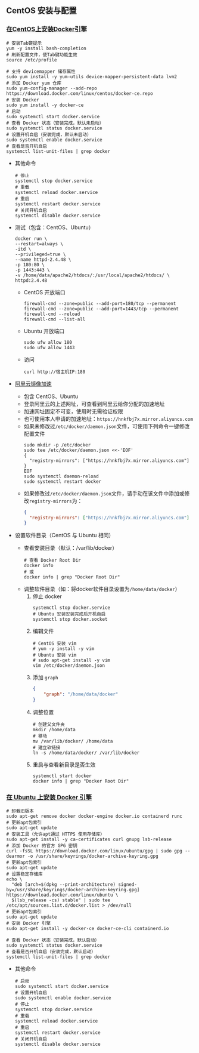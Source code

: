 ## CentOS 安装与配置

### [在CentOS上安装Docker引擎](https://docs.docker.com/engine/install/centos/)

```shell
# 安装Tab键提示
yum -y install bash-completion
# 刷新配置文件，使Tab键功能生效
source /etc/profile

# 支持 devicemapper 储存属性
sudo yum install -y yum-utils device-mapper-persistent-data lvm2
# 添加 Docker yum 仓库
sudo yum-config-manager --add-repo https://download.docker.com/linux/centos/docker-ce.repo
# 安装 Docker
sudo yum install -y docker-ce
# 启动
sudo systemctl start docker.service
# 查看 Docker 状态（安装完成，默认未启动）
sudo systemctl status docker.service
# 设置开机自启（安装完成，默认未启动）
sudo systemctl enable docker.service
# 查看是否开机自启
systemctl list-unit-files | grep docker
```

- 其他命令

    ```shell
    # 停止
    systemctl stop docker.service
    # 重载
    systemctl reload docker.service
    # 重启
    systemctl restart docker.service
    # 关闭开机自启
    systemctl disable docker.service
    ```

- 测试（包含：CentOS、Ubuntu）

    ```shell
    docker run \
    --restart=always \
    -itd \
    --privileged=true \
    --name httpd-2.4.48 \
    -p 180:80 \
    -p 1443:443 \
    -v /home/data/apache2/htdocs/:/usr/local/apache2/htdocs/ \
    httpd:2.4.48
    ```

    - CentOS 开放端口
        ```
        firewall-cmd --zone=public --add-port=180/tcp --permanent
        firewall-cmd --zone=public --add-port=1443/tcp --permanent
        firewall-cmd --reload
        firewall-cmd --list-all
        ```

    - Ubuntu 开放端口
        ```
        sudo ufw allow 180
        sudo ufw allow 1443
        ```

    - 访问
        ```
        curl http://宿主机IP:180
        ```

- [阿里云镜像加速](https://cr.console.aliyun.com/cn-qingdao/instances/mirrors)
    - 包含 CentOS、Ubuntu
    - 登录阿里云的上述网址，可查看到阿里云给你分配的加速地址
    - 加速网址固定不可变，使用时无需验证权限
    - 也可使用本人申请的加速地址：`https://hnkfbj7x.mirror.aliyuncs.com`
    - 如果未修改过`/etc/docker/daemon.json`文件，可使用下列命令一键修改配置文件
        ```shell
        sudo mkdir -p /etc/docker
        sudo tee /etc/docker/daemon.json <<-'EOF'
        {
          "registry-mirrors": ["https://hnkfbj7x.mirror.aliyuncs.com"]
        }
        EOF
        sudo systemctl daemon-reload
        sudo systemctl restart docker
        ```
    - 如果修改过`/etc/docker/daemon.json`文件，请手动在该文件中添加或修改`registry-mirrors`为：
        ```json
        {
          "registry-mirrors": ["https://hnkfbj7x.mirror.aliyuncs.com"]
        }
        ```

- 设置软件目录（CentOS 与 Ubuntu 相同）
    - 查看安装目录（默认：/var/lib/docker）
      ```shell
      # 查看 Docker Root Dir
      docker info
      # 或
      docker info | grep "Docker Root Dir"
      ```
    - 调整软件目录（如：将docker软件目录设置为`/home/data/docker`）
        1. 停止 docker
            ```shell
            systemctl stop docker.service
            # Ubuntu 安装安装完成后开机自启
            systemctl stop docker.socket
            ```
        1. 编辑文件
            ```shell
            # CentOS 安装 vim
            # yum -y install -y vim
            # Ubuntu 安装 vim
            # sudo apt-get install -y vim
            vim /etc/docker/daemon.json
            ```
        1. 添加 `graph`
            ```json 
            {
                "graph": "/home/data/docker"
            }
            ```
        1. 调整位置
            ```shell
            # 创建父文件夹
            mkdir /home/data
            # 移动
            mv /var/lib/docker/ /home/data
            # 建立软链接
            ln -s /home/data/docker/ /var/lib/docker
            ```
        1. 重启与查看新目录是否生效
            ```shell
            systemctl start docker
            docker info | grep "Docker Root Dir"
            ```

### [在 Ubuntu 上安装 Docker 引擎](https://docs.docker.com/engine/install/ubuntu/)

```shell
# 卸载旧版本
sudo apt-get remove docker docker-engine docker.io containerd runc
# 更新apt包索引
sudo apt-get update
# 安装工具（允许apt通过 HTTPS 使用存储库）
sudo apt-get install -y ca-certificates curl gnupg lsb-release
# 添加 Docker 的官方 GPG 密钥
curl -fsSL https://download.docker.com/linux/ubuntu/gpg | sudo gpg --dearmor -o /usr/share/keyrings/docker-archive-keyring.gpg
# 更新apt包索引
sudo apt-get update
# 设置稳定存储库
echo \
  "deb [arch=$(dpkg --print-architecture) signed-by=/usr/share/keyrings/docker-archive-keyring.gpg] https://download.docker.com/linux/ubuntu \
  $(lsb_release -cs) stable" | sudo tee /etc/apt/sources.list.d/docker.list > /dev/null
# 更新apt包索引
sudo apt-get update
# 安装 Docker 引擎
sudo apt-get install -y docker-ce docker-ce-cli containerd.io

# 查看 Docker 状态（安装完成，默认启动）
sudo systemctl status docker.service
# 查看是否开机自启（安装完成，默认启动）
systemctl list-unit-files | grep docker
```

- 其他命令

    ```shell
    # 启动
    sudo systemctl start docker.service
    # 设置开机自启
    sudo systemctl enable docker.service
    # 停止
    systemctl stop docker.service
    # 重载
    systemctl reload docker.service
    # 重启
    systemctl restart docker.service
    # 关闭开机自启
    systemctl disable docker.service
    ```
